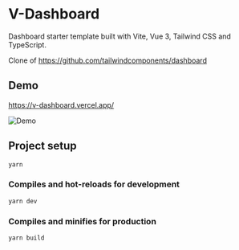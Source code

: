 # V-Dashboard

Dashboard starter template built with Vite, Vue 3, Tailwind CSS and TypeScript.

Clone of https://github.com/tailwindcomponents/dashboard

## Demo

https://v-dashboard.vercel.app/

![Demo](https://i.imgur.com/RqXxEHL.gif)

## Project setup
```
yarn
```

### Compiles and hot-reloads for development
```
yarn dev
```

### Compiles and minifies for production
```
yarn build
```